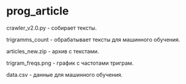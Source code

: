 # prog_article
crawler_v2.0.py - собирает тексты.

trigramms_count - обрабатывает тексты для машинного обучения.

articles_new.zip - архив с текстами.

trigram_freqs.png - график с частотами триграм.

data.csv - данные для машинного обучения.
